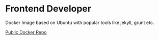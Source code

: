 # Frontend Developer
Docker Image based on Ubuntu with popular tools like jekyll, grunt etc.

[Public Docker Repo](https://hub.docker.com/r/julianlab/frontend_developer/)
